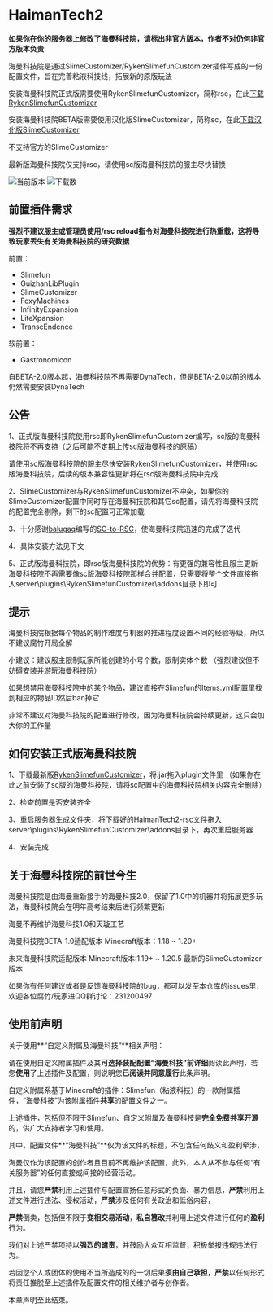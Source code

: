 # HaimanTech2
**如果你在你的服务器上修改了海曼科技院，请标出非官方版本，作者不对仍何非官方版本负责**

海曼科技院是通过SlimeCustomizer/RykenSlimefunCustomizer插件写成的一份配置文件，旨在完善粘液科技线，拓展新的原版玩法  

安装海曼科技院正式版需要使用RykenSlimefunCustomizer，简称rsc，在此[下载RykenSlimefunCustomizer](https://builds.guizhanss.com/SlimefunReloadingProject/RykenSlimeCustomizer/main)

安装海曼科技院BETA版需要使用汉化版SlimeCustomizer，简称sc，在此[下载汉化版SlimeCustomizer](https://builds.guizhanss.com/SlimefunGuguProject/SlimeCustomizer/master)

不支持官方的SlimeCustomizer

最新版海曼科技院仅支持rsc，请使用sc版海曼科技院的服主尽快替换

![当前版本](https://img.shields.io/github/v/release/haiman233/HaimanTech2?include_prereleases)
![下载数](https://img.shields.io/github/downloads/haiman233/HaimanTech2/total)

## 前置插件需求

**强烈不建议服主或管理员使用/rsc reload指令对海曼科技院进行热重载，这将导致玩家丢失有关海曼科技院的研究数据**

前置：
- Slimefun
- GuizhanLibPlugin
- SlimeCustomizer
- FoxyMachines
- InfinityExpansion
- LiteXpansion
- TranscEndence

软前置：
- Gastronomicon

自BETA-2.0版本起，海曼科技院不再需要DynaTech，但是BETA-2.0以前的版本仍然需要安装DynaTech

## 公告

1、正式版海曼科技院使用rsc即RykenSlimefunCustomizer编写，sc版的海曼科技院将不再支持（之后可能不定期上传sc版海曼科技的原稿）

请使用sc版海曼科技院的服主尽快安装RykenSlimefunCustomizer，并使用rsc版海曼科技院，后续的版本兼容性更新将在rsc版海曼科技院中完成

2、SlimeCustomizer与RykenSlimefunCustomizer不冲突，如果你的SlimeCustomizer配置中同时存在海曼科技院和其它sc配置，请先将海曼科技院的配置完全剔除，剩下的sc配置可正常加载

3、十分感谢[balugaq](https://github.com/balugaq)编写的[SC-to-RSC](https://github.com/SlimefunReloadingProject/SC-to-RSC)，使海曼科技院迅速的完成了迭代

4、具体安装方法见下文

5、正式版海曼科技院，即rsc版海曼科技院的优势：有更强的兼容性且服主更新海曼科技院不再需要像sc版海曼科技院那样合并配置，只需要将整个文件直接拖入server\plugins\RykenSlimefunCustomizer\addons目录下即可

## 提示

海曼科技院根据每个物品的制作难度与机器的推进程度设置不同的经验等级，所以不建议腐竹开局全解

小建议：建议服主限制玩家所能创建的小号个数，限制实体个数 （强烈建议但不妨碍安装并游玩海曼科技院）

如果想禁用海曼科技院中的某个物品，建议直接在Slimefun的Items.yml配置里找到相应的物品ID然后ban掉它

非常不建议对海曼科技院的配置进行修改，因为海曼科技院会持续更新，这只会加大你的工作量

## 如何安装正式版海曼科技院

1、下载最新版[RykenSlimefunCustomizer](https://builds.guizhanss.com/SlimefunReloadingProject/RykenSlimeCustomizer/main)，将.jar拖入plugin文件里
（如果你在此之前安装了sc版的海曼科技院，请将sc配置中的海曼科技院相关内容完全删除）

2、检查前置是否安装齐全

3、重启服务器生成文件夹，将下载好的HaimanTech2-rsc文件拖入server\plugins\RykenSlimefunCustomizer\addons目录下，再次重启服务器

4、安装完成


## 关于海曼科技院的前世今生
海曼科技院是由海曼重新接手的海曼科技2.0，保留了1.0中的机器并将拓展更多玩法，海曼科技院会在明年高考结束后进行频繁更新

海曼不再维护海曼科技1.0和天璇工艺

海曼科技院BETA-1.0适配版本
Minecraft版本：1.18 ~ 1.20+

未来海曼科技院适配版本
Minecraft版本:1.19+ ~ 1.20.5
最新的SlimeCustomizer版本

如果你有任何建议或者是反馈海曼科技院的bug，都可以发至本仓库的issues里，欢迎各位腐竹/玩家进QQ群讨论：231200497

## 使用前声明

关于使用**“自定义附属及海曼科技”**相关声明：

请在使用自定义附属插件及其**可选择装配配置“海曼科技”**前**详细**阅读此声明，若您**使用**了上述插件及配置，则说明您**已阅读并同意履行**此条声明。

自定义附属系基于Minecraft的插件：Slimefun（粘液科技）的一款附属插件，“海曼科技”为该附属插件**共享**的配置文件之一。

上述插件，包括但不限于Slimefun、自定义附属及海曼科技是**完全免费共享开源**的，供广大支持者学习和使用。

其中，配置文件**“海曼科技”**仅为该文件的标题，不包含任何歧义和盈利牵涉，

海曼仅作为该配置的创作者且目前不再维护该配置，此外，本人从不参与任何“有关服务器”的任何直接或间接的经营活动。

并且，请您**严禁**利用上述插件与配置宣扬任意形式的负面、暴力信息，**严禁**利用上述文件进行违法、侵权活动，**严禁**涉及任何有关政治和低俗内容，

**严禁**倒卖，包括但不限于**变相交易活动**，**私自篡改**并利用上述文件进行任何的**盈利**行为。

我们对上述严禁项持以**强烈的谴责**，并鼓励大众互相监督，积极举报违规违法行为。

若因您个人或团体的使用不当所造成的的一切后果**须由自己承担**，**严禁**以任何形式将责任推脱至上述插件及配置文件的相关维护者与创作者。

本章声明至此结束。

